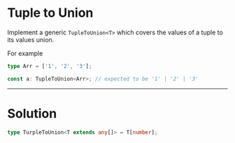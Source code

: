 # Tuple to Union

Implement a generic `TupleToUnion<T>` which covers the values of a tuple to its values union.

For example

```ts
type Arr = ['1', '2', '3'];

const a: TupleToUnion<Arr>; // expected to be '1' | '2' | '3'
```

---

# Solution

```ts
type TurpleToUnion<T extends any[]> = T[number];
```

